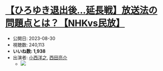 # [【ひろゆき退出後…延長戦】放送法の問題点とは？【NHKvs民放】](https://www.youtube.com/watch?v=pUkL114H_jE)
-   公開日: 2023-08-30
-   視聴数: 240,113
-   **いいね数: 1,938**
-   出演者: [小西洋之](/rehacq_fan/people/小西洋之 "wikilink"), [西田亮介](/rehacq_fan/people/西田亮介 "wikilink")
    - [![](https://img.youtube.com/vi/pUkL114H_jE/hqdefault.jpg)](https://www.youtube.com/watch?v=pUkL114H_jE)
